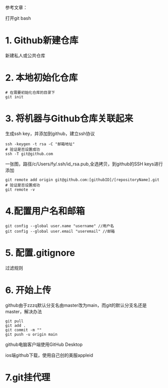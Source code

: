 参考文章：

打开git bash

# 1. Github新建仓库

新建私人或公共仓库

# 2. 本地初始化仓库

```shell
# 在需要初始化仓库的目录下
git init
```

# 3. 将机器与Github仓库关联起来

生成ssh key，并添加到github，建立ssh协议

```shell
ssh -keygen -t rsa -C "邮箱地址"
# 验证是否设置成功
ssh -T git@github.com
```

一张图，路径/c/Users/fy/.ssh/id_rsa.pub,全选拷贝，到github的SSH keys进行添加

```shell
git remote add origin git@github.com:[githubID]/[repositoryName].git
# 验证是否设置成功
git remote -v
```

# 4.配置用户名和邮箱

```shell
git config --global user.name "username" //用户名
git config --global user.email "useremail" //邮箱
```

# 5. 配置.gitignore

过滤规则

# 6. 开始上传

github由于zzzq默认分支名由master改为main，而git的默认分支名还是master，解决办法

```shell
git pull
git add .
git commit -m ""
git push -u origin main
```

github电脑客户端使用GitHub Desktop

ios端github下载，使用自己创的美服appleid

# 7.git挂代理
